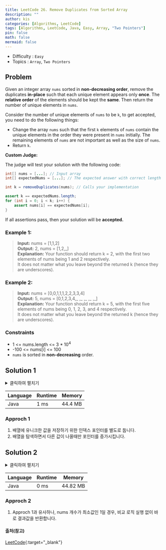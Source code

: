 ```yaml
---
title: LeetCode 26. Remove Duplicates from Sorted Array
description: ""
author: kis
categories: [Algorithms, LeetCode]
tags: [Algorithms, LeetCode, Java, Easy, Array, "Two Pointers"]
pin: false
math: false
mermaid: false
---
```


- Difficulty : `Easy`
- Topics : `Array`, `Two Pointers`

## Problem

 Given an integer array `nums` sorted in **non-decreasing order**, remove the duplicates **in-place** such that each unique element appears only **once**. The **relative order** of the elements should be kept the **same**. Then return the number of unique elements in `nums`.

Consider the number of unique elements of `nums` to be `k`, to get accepted, you need to do the following things:

- Change the array `nums` such that the first `k` elements of `nums` contain the unique elements in the order they were present in `nums` initially. The remaining elements of `nums` are not important as well as the size of `nums`.
- Return `k`.
 
**Custom Judge:**

The judge will test your solution with the following code:

```java
int[] nums = [...]; // Input array
int[] expectedNums = [...]; // The expected answer with correct length

int k = removeDuplicates(nums); // Calls your implementation

assert k == expectedNums.length;
for (int i = 0; i < k; i++) {
    assert nums[i] == expectedNums[i];
}
```
If all assertions pass, then your solution will be **accepted.**
 

### Example 1:

> **Input:** nums = [1,1,2]     
> **Output:** 2, nums = [1,2,_]     
> **Explanation:** Your function should return k = 2, with the first two elements of nums being 1 and 2 respectively.  
> It does not matter what you leave beyond the returned k (hence they are underscores).  

### Example 2:

> **Input:** nums = [0,0,1,1,1,2,2,3,3,4]          
> **Output:** 5, nums = [0,1,2,3,4,_ ,_ ,_ ,_ ,_]   
> **Explanation:** Your function should return k = 5, with the first five elements of nums being 0, 1, 2, 3, and 4 respectively.  
> It does not matter what you leave beyond the returned k (hence they are underscores).


### Constraints

- 1 <= nums.length <= 3 * 10<sup>4</sup>
- -100 <= nums[i] <= 100
- `nums` is sorted in **non-decreasing** order.

## Solution 1

<details>
<summary>클릭하여 펼치기</summary>
<div markdown="1">

```java
class Solution {
    public int removeDuplicates(int[] nums) {
        int index = 0;
        for(int num : nums){
            if(nums[index] != num) nums[++index] = num;
        }

        return index + 1;        
    }
}
```
</div>
</details>

| Language | Runtime | Memory |
| --- | --- | --- |
| Java | 1 ms | 44.4 MB |

### Approch 1

1. 배열에 유니크한 값을 저장하기 위한 인덱스 포인터를 별도로 둡니다.
2. 배열을 탐색하면서 다른 값이 나올때만 포인터를 증가시킵니다.

## Solution 2

<details>
<summary>클릭하여 펼치기</summary>
<div markdown="1">

```java
class Solution {
    public int removeDuplicates(int[] nums) {
        if(nums.length == 1) return 1; 
        int index = 0;        
        for(int i = 1; i < nums.length; i++){
            if(nums[index] != nums[i]) nums[++index] = nums[i];
        }

        return index + 1;        
    }
}
```
</div>
</details>

| Language | Runtime | Memory |
| --- | --- | --- |
| Java | 0 ms | 44.82 MB |

### Approch 2

1. Approch 1과 유사하나, nums 개수가 최소값인 1일 경우, 비교 로직 실행 없이 바로 결과값을 반환합니다.


#### 출처(참고)

[LeetCode](https://leetcode.com/problems/remove-duplicates-from-sorted-array/){:target="\_blank"}

